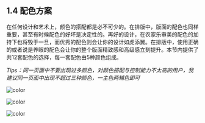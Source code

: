 ## 1.4 配色方案 ##

在任何设计和艺术上，颜色的搭配都是必不可少的。在排版中，版面的配色也同样重要，甚至有时候配色的好坏是决定性的。再好的设计，在农家乐审美的配色的加持下也将毁于一旦，而优秀的配色则会让你的设计如虎添翼。在排版中，使用正确的或者说是养眼的配色会让你的整个版面精致感和高级感立刻提升。本节内提供了共12套配色的选择，每一套配色由5种颜色组成。

*Tips：同一页面中不要出现过多颜色，对颜色搭配与控制能力不太高的用户，我建议同一页面中出现不超过三种颜色，一主色两辅色即可*


![color](http://kitpic.makebi.net/2021/lk_22.jpg)

![color](http://kitpic.makebi.net/2021/lk_23.jpg)

![color](http://kitpic.makebi.net/2021/lk_24.jpg)
